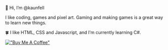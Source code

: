  👋 Hi, I’m @kaunfell


I like coding, games and pixel art. 
Gaming and making games is a great way to learn new things.



:four_leaf_clover: I like HTML, CSS and Javascript, and I’m currently learning C#.

<!---
kaunfell/kaunfell is a ✨ special ✨ repository because its `README.md` (this file) appears on your GitHub profile.
You can click the Preview link to take a look at your changes.
--->
[!["Buy Me A Coffee"](https://www.buymeacoffee.com/assets/img/custom_images/orange_img.png)](https://www.buymeacoffee.com/kaunfell)
